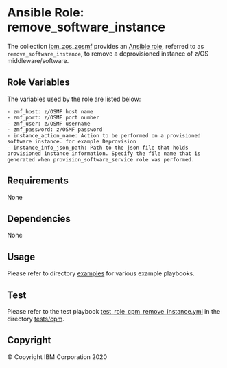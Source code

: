 # Ansible Role: remove_software_instance

The collection [ibm_zos_zosmf](../../README.md) provides an [Ansible role](https://docs.ansible.com/ansible/latest/user_guide/playbooks_reuse_roles.html), referred to as `remove_software_instance`, to remove a deprovisioned instance of z/OS middleware/software.

## Role Variables

The variables used by the role are listed below:

    - zmf_host: z/OSMF host name
    - zmf_port: z/OSMF port number
    - zmf_user: z/OSMF username
    - zmf_password: z/OSMF password
    - instance_action_name: Action to be performed on a provisioned software instance. for example Deprovision
    - instance_info_json_path: Path to the json file that holds provisioned instance information. Specify the file name that is generated when provision_software_service role was performed.

## Requirements

None

## Dependencies

None

## Usage

Please refer to directory [examples](../examples/README.md) for various example playbooks.

## Test

Please refer to the test playbook [test_role_cpm_remove_instance.yml](../tests/cpm/test_role_cpm_remove_instance.yml) in the directory [tests/cpm](../tests/cpm/README.md).

## Copyright

© Copyright IBM Corporation 2020
